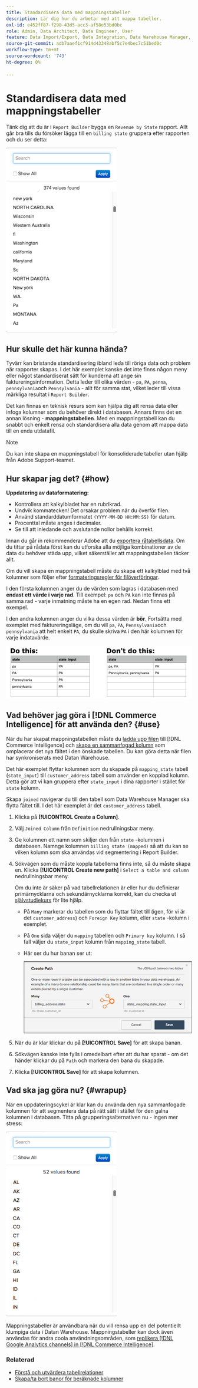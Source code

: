 ```yaml
---
title: Standardisera data med mappningstabeller
description: Lär dig hur du arbetar med att mappa tabeller.
exl-id: e452ff87-f298-43d5-acc3-af58e53bd0bc
role: Admin, Data Architect, Data Engineer, User
feature: Data Import/Export, Data Integration, Data Warehouse Manager, Commerce Tables
source-git-commit: adb7aaef1cf914d43348abf5c7e4bec7c51bed0c
workflow-type: tm+mt
source-wordcount: '743'
ht-degree: 0%

---
```


# Standardisera data med mappningstabeller

Tänk dig att du är i `Report Builder` bygga en `Revenue by State` rapport. Allt går bra tills du försöker lägga till en `billing state` gruppera efter rapporten och du ser detta:

![](../../assets/Messy_State_Segments.png)

## Hur skulle det här kunna hända?

Tyvärr kan bristande standardisering ibland leda till röriga data och problem när rapporter skapas. I det här exemplet kanske det inte finns någon meny eller något standardiserat sätt för kunderna att ange sin faktureringsinformation. Detta leder till olika värden - `pa`, `PA`, `penna`, `pennsylvania`och `Pennsylvania` - allt för samma stat, vilket leder till vissa märkliga resultat i `Report Builder`.

Det kan finnas en teknisk resurs som kan hjälpa dig att rensa data eller infoga kolumner som du behöver direkt i databasen. Annars finns det en annan lösning - **mappningstabellen**. Med en mappningstabell kan du snabbt och enkelt rensa och standardisera alla data genom att mappa data till en enda utdatafil.

>[!NOTE]
>
>Du kan inte skapa en mappningstabell för konsoliderade tabeller utan hjälp från Adobe Support-teamet.

## Hur skapar jag det? {#how}

**Uppdatering av dataformatering:**

* Kontrollera att kalkylbladet har en rubrikrad.
* Undvik kommatecken! Det orsakar problem när du överför filen.
* Använd standarddatumformatet `(YYYY-MM-DD HH:MM:SS)` för datum.
* Procenttal måste anges i decimaler.
* Se till att inledande och avslutande nollor behålls korrekt.

Innan du går in rekommenderar Adobe att du [exportera råtabellsdata](../../tutorials/export-raw-data.md). Om du tittar på rådata först kan du utforska alla möjliga kombinationer av de data du behöver städa upp, vilket säkerställer att mappningstabellen täcker allt.

Om du vill skapa en mappningstabell måste du skapa ett kalkylblad med två kolumner som följer efter [formateringsregler för filöverföringar](../../data-analyst/importing-data/connecting-data/using-file-uploader.md).

I den första kolumnen anger du de värden som lagras i databasen med **endast ett värde i varje rad**. Till exempel: `pa` och `PA` kan inte finnas på samma rad - varje inmatning måste ha en egen rad. Nedan finns ett exempel.

I den andra kolumnen anger du vilka dessa värden är **bör**. Fortsätta med exemplet med faktureringsläge, om du vill `pa`, `PA`, `Pennsylvania`och `pennsylvania` att helt enkelt `PA`, du skulle skriva `PA` i den här kolumnen för varje indatavärde.

![](../../assets/Mapping_table_examples.jpg)

## Vad behöver jag göra i [!DNL Commerce Intelligence] för att använda den? {#use}

När du har skapat mappningstabellen måste du [ladda upp filen](../../data-analyst/importing-data/connecting-data/using-file-uploader.md) till [!DNL Commerce Intelligence] och [skapa en sammanfogad kolumn](../../data-analyst/data-warehouse-mgr/calc-column-types.md) som omplacerar det nya fältet i den önskade tabellen. Du kan göra detta när filen har synkroniserats med Datan Warehouse.

Det här exemplet flyttar kolumnen som du skapade på `mapping_state` tabell (`state_input`) till `customer_address` tabell som använder en kopplad kolumn. Detta gör att vi kan gruppera efter `state_input` i dina rapporter i stället för `state` kolumn.

Skapa `joined` navigerar du till den tabell som Data Warehouse Manager ska flytta fältet till. I det här exemplet är det `customer_address` tabell.

1. Klicka på **[!UICONTROL Create a Column]**.
1. Välj `Joined Column` från `Definition` nedrullningsbar meny.
1. Ge kolumnen ett namn som skiljer den från `state` -kolumnen i databasen. Namnge kolumnen `billing state (mapped)` så att du kan se vilken kolumn som ska användas vid segmentering i Report Builder.
1. Sökvägen som du måste koppla tabellerna finns inte, så du måste skapa en. Klicka **[!UICONTROL Create new path]**  i `Select a table and column` nedrullningsbar meny.

   Om du inte är säker på vad tabellrelationen är eller hur du definierar primärnycklarna och sekundärnycklarna korrekt, kan du checka ut [självstudiekurs](../../data-analyst/data-warehouse-mgr/create-paths-calc-columns.md) för lite hjälp.

   * På `Many` markerar du tabellen som du flyttar fältet till (igen, för vi är det `customer_address`) och `Foreign Key` kolumn, eller `state` -kolumn i exemplet.
   * På `One` sida väljer du `mapping` tabellen och `Primary key` kolumn. I så fall väljer du `state_input` kolumn från `mapping_state` tabell.
   * Här ser du hur banan ser ut:

     ![](../../assets/State_Mapping_Path.png)

1. När du är klar klickar du på **[!UICONTROL Save]** för att skapa banan.
1. Sökvägen kanske inte fylls i omedelbart efter att du har sparat - om det händer klickar du på `Path` och markera den bana du skapade.
1. Klicka **[!UICONTROL Save]** för att skapa kolumnen.

## Vad ska jag göra nu? {#wrapup}

När en uppdateringscykel är klar kan du använda den nya sammanfogade kolumnen för att segmentera data på rätt sätt i stället för den galna kolumnen i databasen. Titta på grupperingsalternativen nu - ingen mer stress:

![](../../assets/Clean_State_Segments.png)

Mappningstabeller är användbara när du vill rensa upp en del potentiellt klumpiga data i Datan Warehouse. Mappningstabeller kan dock även användas för andra coola användningsområden, som [replikera [!DNL Google Analytics channels] in [!DNL Commerce Intelligence]](../data-warehouse-mgr/rep-google-analytics-channels.md).

### Relaterad

* [Förstå och utvärdera tabellrelationer](../data-warehouse-mgr/table-relationships.md)
* [Skapa/ta bort banor för beräknade kolumner](../data-warehouse-mgr/create-paths-calc-columns.md)

